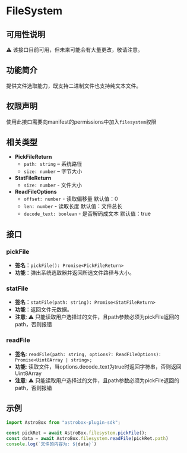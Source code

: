 # FileSystem

## 可用性说明
⚠️ 该接口目前可用，但未来可能会有大量更改，敬请注意。

## 功能简介
提供文件选取能力，既支持二进制文件也支持纯文本文件。

## 权限声明
使用此接口需要向manifest的permissions中加入`filesystem`权限

## 相关类型
- **PickFileReturn**  
  - `path: string` – 系统路径  
  - `size: number` – 字节大小
- **StatFileReturn**
  - `size: number` - 文件大小
- **ReadFileOptions**  
  - `offset: number` - 读取偏移量 默认值：0
  - `len: number` - 读取长度 默认值：文件总长
  - `decode_text: boolean` - 是否解码成文本 默认值：true

## 接口
### pickFile
- **签名**：`pickFile(): Promise<PickFileReturn>`  
- **功能**：弹出系统选取器并返回所选文件路径与大小。

### statFile
- **签名**：`statFile(path: string): Promise<StatFileReturn>`  
- **功能**：返回文件元数据。
- **注意**: ⚠️ 只能读取用户选择过的文件，且path参数必须为pickFile返回的path，否则报错

### readFile
- **签名**: `readFile(path: string, options?: ReadFileOptions): Promise<Uint8Array | string>;`
- **功能**: 读取文件，当options.decode_text为true时返回字符串，否则返回Uint8Array
- **注意**: ⚠️ 只能读取用户选择过的文件，且path参数必须为pickFile返回的path，否则报错

## 示例
```typescript
import AstroBox from "astrobox-plugin-sdk";

const pickRet = await AstroBox.filesystem.pickFile();
const data = await AstroBox.filesystem.readFile(pickRet.path)
console.log(`文件的内容为: ${data}`)